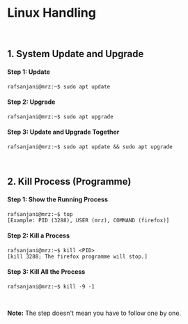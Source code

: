 
# Linux Handling

&nbsp;

## 1. System Update and Upgrade
#### Step 1: Update
```console
rafsanjani@mrz:~$ sudo apt update 
```

#### Step 2: Upgrade
```console
rafsanjani@mrz:~$ sudo apt upgrade 
```

#### Step 3: Update and Upgrade Together
```console
rafsanjani@mrz:~$ sudo apt update && sudo apt upgrade 
```

&nbsp;

## 2. Kill Process (Programme)
#### Step 1: Show the Running Process
```console
rafsanjani@mrz:~$ top
[Example: PID (3288), USER (mrz), COMMAND (firefox)]
```
#### Step 2: Kill a Process
```console
rafsanjani@mrz:~$ kill <PID>
[kill 3288; The firefox programme will stop.]
```
#### Step 3: Kill All the Process
```console
rafsanjani@mrz:~$ kill -9 -1
```

&nbsp;
&nbsp;

**Note:** The step doesn't mean you have to follow one by one.
